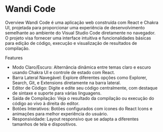 # Wandi Code

Overview
Wandi Code é uma aplicação web construída com React e Chakra UI, projetada para proporcionar uma experiência de desenvolvimento semelhante ao ambiente do Visual Studio Code diretamente no navegador. O projeto visa fornecer uma interface intuitiva e funcionalidades básicas para edição de código, execução e visualização de resultados de compilação.

Features
- Modo Claro/Escuro: Alternância dinâmica entre temas claro e escuro usando Chakra UI e controle de estado com React.
- Barra Lateral Navegável: Explore diferentes opções como Explorer, Search, Git, e Extensions diretamente na barra lateral.
- Editor de Código: Digite e edite seu código centralmente, com destaque de sintaxe e suporte para várias linguagens.
- Saída de Compilação: Veja o resultado da compilação ou execução do código ao vivo à direita do editor.
- Botões Interativos: Botões configurados com ícones do React Icons e animações para melhor experiência do usuário.
- Responsividade: Layout responsivo que se adapta a diferentes tamanhos de tela e dispositivos.
